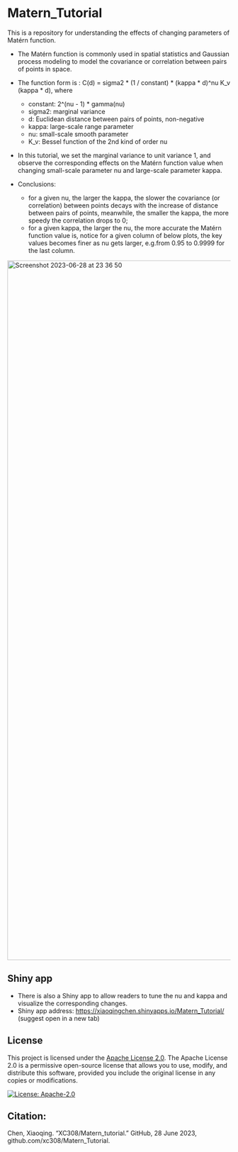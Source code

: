 # Matern_Tutorial

This is a repository for understanding the effects of changing parameters of Matérn function. 

- The Matérn function is commonly used in spatial statistics and Gaussian process modeling to model the covariance or correlation between pairs of points in space.
  
- The function form is :
  C(d) = sigma2 *  (1 / constant) * (kappa * d)^nu K_v (kappa * d), where
  - constant:  2^(nu - 1) * gamma(nu)
  - sigma2: marginal variance
  - d: Euclidean distance between pairs of points, non-negative
  - kappa: large-scale range parameter
  - nu: small-scale smooth parameter
  - K_v: Bessel function of the 2nd kind of order nu

  
- In this tutorial, we set the marginal variance to unit variance 1, and observe the corresponding effects on the Matérn function value when changing small-scale parameter nu and large-scale parameter kappa.

- Conclusions:
    - for a given nu, the larger the kappa, the slower the covariance (or correlation) between points decays with the increase of distance between pairs of points, meanwhile, the smaller the kappa, the more speedy the correlation drops to 0;
    - for a given kappa, the larger the nu, the more accurate the Matérn function value is, notice for a given column of below plots, the key values becomes finer as nu gets larger, e.g.from 0.95 to 0.9999 for the last column.
 
  
 
<img width="1580" alt="Screenshot 2023-06-28 at 23 36 50" src="https://github.com/xc308/Matern_Tutorial/assets/55785985/44529a2f-248d-42b6-8c04-b389d4771ca6">










## Shiny app
- There is also a Shiny app to allow readers to tune the nu and kappa and visualize the corresponding changes.
- Shiny app address: https://xiaoqingchen.shinyapps.io/Matern_Tutorial/
(suggest open in a new tab)




## License

This project is licensed under the [Apache License 2.0](LICENSE). The Apache License 2.0 is a permissive open-source license that allows you to use, modify, and distribute this software, provided you include the original license in any copies or modifications.

[![License: Apache-2.0](https://img.shields.io/badge/License-Apache--2.0-blue.svg)](https://opensource.org/licenses/Apache-2.0)


## Citation:  
Chen, Xiaoqing. “XC308/Matern_tutorial.” GitHub, 28 June 2023, github.com/xc308/Matern_Tutorial. 


